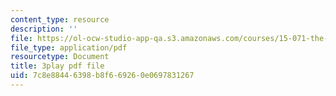 ```yaml
---
content_type: resource
description: ''
file: https://ol-ocw-studio-app-qa.s3.amazonaws.com/courses/15-071-the-analytics-edge-spring-2017/7c8e88446398b8f669260e0697831267_CROEh9u0VLM.pdf
file_type: application/pdf
resourcetype: Document
title: 3play pdf file
uid: 7c8e8844-6398-b8f6-6926-0e0697831267
---
```

